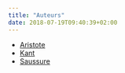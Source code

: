 ```yaml
---
title: "Auteurs"
date: 2018-07-19T09:40:39+02:00
---
```


* [Aristote](aristote/)
* [Kant](kant/)
* [Saussure](saussure/)